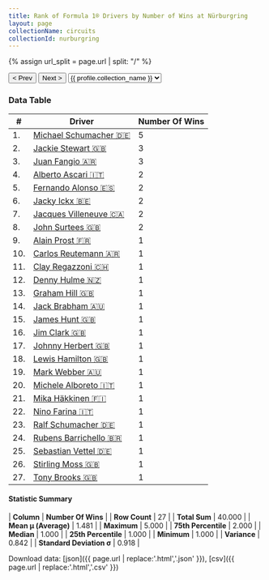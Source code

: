 ```yaml
---
title: Rank of Formula 1® Drivers by Number of Wins at Nürburgring
layout: page
collectionName: circuits
collectionId: nurburgring
---
```


{% assign url_split = page.url | split: "/" %}
<div id="collection-navigation">
<button onclick="selector.options[selector.selectedIndex-1].value && (window.location = selector.options[selector.selectedIndex-1].value);">&lt; Prev</button>
<button onclick="selector.options[selector.selectedIndex+1].value && (window.location = selector.options[selector.selectedIndex+1].value);">Next &gt;</button>
<select id="selector" onchange="this.options[this.selectedIndex].value && (window.location = this.options[this.selectedIndex].value);">
  {% for collectionId in site.data[page.collectionName].refs %}
    {% if collectionId == page.collectionId %}
      {% assign selected = "selected" %}
    {% else %}
      {% assign selected = "" %}
    {% endif %}
    {% assign profile = site.data[page.collectionName][collectionId].profile %}
    <option value="/f1/{{ page.collectionName }}/{{ collectionId }}/{{ url_split[4] }}" {{ selected }}>{{ profile.collection_name }}</option>
  {% endfor %}
</select>
</div>

<canvas id="chart" width="400" height="180"></canvas>
<script>
var data = {
  "labels" : [
    "Michael Schumacher",
    "Jackie Stewart",
    "Juan Fangio",
    "Alberto Ascari",
    "Fernando Alonso",
    "Jacky Ickx",
    "Jacques Villeneuve",
    "John Surtees",
    "Alain Prost",
    "Carlos Reutemann",
    "Clay Regazzoni",
    "Denny Hulme",
    "Graham Hill",
    "Jack Brabham",
    "James Hunt",
    "Jim Clark",
    "Johnny Herbert",
    "Lewis Hamilton",
    "Mark Webber",
    "Michele Alboreto",
    "Mika Häkkinen",
    "Nino Farina",
    "Ralf Schumacher",
    "Rubens Barrichello",
    "Sebastian Vettel",
    "Stirling Moss",
    "Tony Brooks"
  ],
  "datasets" : [
    {
      "label" : "Number Of Wins",
      "data" : [
        5,
        3,
        3,
        2,
        2,
        2,
        2,
        2,
        1,
        1,
        1,
        1,
        1,
        1,
        1,
        1,
        1,
        1,
        1,
        1,
        1,
        1,
        1,
        1,
        1,
        1,
        1
      ],
      "borderColor" : [
        "#1D181E",
        "#1D181E",
        "#1D181E",
        "#1D181E",
        "#1D181E",
        "#1D181E",
        "#1D181E",
        "#1D181E",
        "#1D181E",
        "#1D181E",
        "#1D181E",
        "#1D181E",
        "#1D181E",
        "#1D181E",
        "#1D181E",
        "#1D181E",
        "#1D181E",
        "#1D181E",
        "#1D181E",
        "#1D181E",
        "#1D181E",
        "#1D181E",
        "#1D181E",
        "#1D181E",
        "#1D181E",
        "#1D181E",
        "#1D181E"
      ],
      "borderWidth" : 1,
      "backgroundColor" : [
        "#9C8E8D",
        "#9C8E8D",
        "#9C8E8D",
        "#9C8E8D",
        "#9C8E8D",
        "#9C8E8D",
        "#9C8E8D",
        "#9C8E8D",
        "#9C8E8D",
        "#9C8E8D",
        "#9C8E8D",
        "#9C8E8D",
        "#9C8E8D",
        "#9C8E8D",
        "#9C8E8D",
        "#9C8E8D",
        "#9C8E8D",
        "#9C8E8D",
        "#9C8E8D",
        "#9C8E8D",
        "#9C8E8D",
        "#9C8E8D",
        "#9C8E8D",
        "#9C8E8D",
        "#9C8E8D",
        "#9C8E8D",
        "#9C8E8D"
      ]
    }
  ]
};
var options = {
  legend: {
    display: false
  },
  scales: {
    xAxes: [{
      ticks: {
        beginAtZero: true,
        maxRotation: 180,
        display: window.innerWidth > 800
      }
    }],
    yAxes: [{
      ticks: {
        beginAtZero: true
      }
    }]
  },
  onResize: function(chart, size) {
    chart.options.scales.xAxes[0].ticks.display = size.width > 800;
  }
};
var chart = new Chart("chart", {
    data: data,
    type: 'bar',
    options: options
});
</script>



### Data Table

| # | Driver | Number Of Wins |
|--|--|--|
| 1. | [Michael Schumacher 🇩🇪](/f1/drivers/michael_schumacher) | 5 |
| 2. | [Jackie Stewart 🇬🇧](/f1/drivers/stewart) | 3 |
| 3. | [Juan Fangio 🇦🇷](/f1/drivers/fangio) | 3 |
| 4. | [Alberto Ascari 🇮🇹](/f1/drivers/ascari) | 2 |
| 5. | [Fernando Alonso 🇪🇸](/f1/drivers/alonso) | 2 |
| 6. | [Jacky Ickx 🇧🇪](/f1/drivers/ickx) | 2 |
| 7. | [Jacques Villeneuve 🇨🇦](/f1/drivers/villeneuve) | 2 |
| 8. | [John Surtees 🇬🇧](/f1/drivers/surtees) | 2 |
| 9. | [Alain Prost 🇫🇷](/f1/drivers/prost) | 1 |
| 10. | [Carlos Reutemann 🇦🇷](/f1/drivers/reutemann) | 1 |
| 11. | [Clay Regazzoni 🇨🇭](/f1/drivers/regazzoni) | 1 |
| 12. | [Denny Hulme 🇳🇿](/f1/drivers/hulme) | 1 |
| 13. | [Graham Hill 🇬🇧](/f1/drivers/hill) | 1 |
| 14. | [Jack Brabham 🇦🇺](/f1/drivers/jack_brabham) | 1 |
| 15. | [James Hunt 🇬🇧](/f1/drivers/hunt) | 1 |
| 16. | [Jim Clark 🇬🇧](/f1/drivers/clark) | 1 |
| 17. | [Johnny Herbert 🇬🇧](/f1/drivers/herbert) | 1 |
| 18. | [Lewis Hamilton 🇬🇧](/f1/drivers/hamilton) | 1 |
| 19. | [Mark Webber 🇦🇺](/f1/drivers/webber) | 1 |
| 20. | [Michele Alboreto 🇮🇹](/f1/drivers/alboreto) | 1 |
| 21. | [Mika Häkkinen 🇫🇮](/f1/drivers/hakkinen) | 1 |
| 22. | [Nino Farina 🇮🇹](/f1/drivers/farina) | 1 |
| 23. | [Ralf Schumacher 🇩🇪](/f1/drivers/ralf_schumacher) | 1 |
| 24. | [Rubens Barrichello 🇧🇷](/f1/drivers/barrichello) | 1 |
| 25. | [Sebastian Vettel 🇩🇪](/f1/drivers/vettel) | 1 |
| 26. | [Stirling Moss 🇬🇧](/f1/drivers/moss) | 1 |
| 27. | [Tony Brooks 🇬🇧](/f1/drivers/brooks) | 1 |

#### Statistic Summary

| **Column** | **Number Of Wins** |
| **Row Count** | 27 |
| **Total Sum** | 40.000 |
| **Mean μ (Average)** | 1.481 |
| **Maximum** | 5.000 |
| **75th Percentile** | 2.000 |
| **Median** | 1.000 |
| **25th Percentile** | 1.000 |
| **Minimum** | 1.000 |
| **Variance** | 0.842 |
| **Standard Deviation σ** | 0.918 |

Download data: [json]({{ page.url | replace:'.html','.json' }}), [csv]({{ page.url | replace:'.html','.csv' }})

